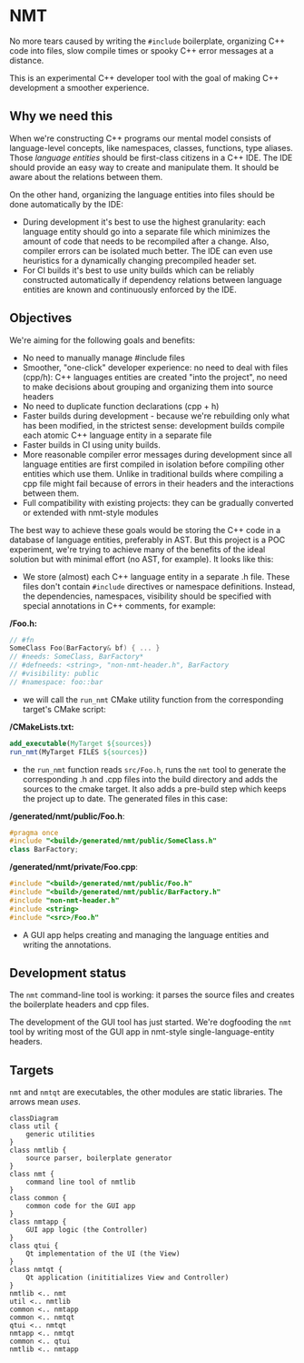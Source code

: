 # NMT

No more tears caused by writing the `#include` boilerplate, organizing C++ code into files, slow compile times or spooky C++ error messages at a distance.

This is an experimental C++ developer tool with the goal of making C++ development a smoother experience.

## Why we need this

When we're constructing C++ programs our mental model consists of language-level concepts, like namespaces, classes, functions, type aliases. Those *language entities* should be first-class citizens in a C++ IDE. The IDE should provide an easy way to create and manipulate them. It should be aware about the relations between them.

On the other hand, organizing the language entities into files should be done automatically by the IDE:

- During development it's best to use the highest granularity: each language entity should go into a separate file which minimizes the amount of code that needs to be recompiled after a change. Also, compiler errors can be isolated much better. The IDE can even use heuristics for a dynamically changing precompiled header set.
- For CI builds it's best to use unity builds which can be reliably constructed automatically if dependency relations between language entities are known and continuously enforced by the IDE.

## Objectives

We're aiming for the following goals and benefits:

- No need to manually manage #include files
- Smoother, "one-click" developer experience: no need to deal with files (cpp/h): C++ languages entities are created "into the project", no need to make decisions about grouping and organizing them into source headers
- No need to duplicate function declarations (cpp + h)
- Faster builds during development - because we're rebuilding only what has been modified, in the strictest sense: development builds compile each atomic C++ language entity in a separate file
- Faster builds in CI using unity builds.
- More reasonable compiler error messages during development since all language entities are first compiled in isolation before compiling other entities which use them. Unlike in traditional builds where compiling a cpp file might fail because of errors in their headers and the interactions between them.
- Full compatibility with existing projects: they can be gradually converted or extended with nmt-style modules

The best way to achieve these goals would be storing the C++ code in a database of language entities, preferably in AST. But this project is a POC experiment, we're trying to achieve many of the benefits of the ideal solution but with minimal effort (no AST, for example). It looks like this:

- We store (almost) each C++ language entity in a separate .h file. These files don't contain `#include` directives or namespace definitions. Instead, the dependencies, namespaces, visibility should be specified with special annotations in C++ comments, for example:

**<src>/Foo.h:**
```c++
// #fn
SomeClass Foo(BarFactory& bf) { ... }
// #needs: SomeClass, BarFactory*
// #defneeds: <string>, "non-nmt-header.h", BarFactory
// #visibility: public
// #namespace: foo::bar
```

- we will call the `run_nmt` CMake utility function from the corresponding target's CMake script:

**<src>/CMakeLists.txt:**
```cmake
add_executable(MyTarget ${sources})
run_nmt(MyTarget FILES ${sources})
```

- the `run_nmt` function reads `src/Foo.h`, runs the `nmt` tool to generate the corresponding .h and .cpp files into the build directory and adds the sources to the cmake target. It also adds a pre-build step which keeps the project up to date. The generated files in this case:

**<build>/generated/nmt/public/Foo.h**:

```c++
#pragma once
#include "<build>/generated/nmt/public/SomeClass.h"
class BarFactory;
```

**<build>/generated/nmt/private/Foo.cpp**:

```c++
#include "<build>/generated/nmt/public/Foo.h"
#include "<build>/generated/nmt/public/BarFactory.h"
#include "non-nmt-header.h"
#include <string>
#include "<src>/Foo.h"
```

- A GUI app helps creating and managing the language entities and writing the annotations.

## Development status

The `nmt` command-line tool is working: it parses the source files and creates the boilerplate headers and cpp files.

The development of the GUI tool has just started. We're dogfooding the `nmt` tool by writing most of the GUI app in nmt-style single-language-entity headers.

## Targets

`nmt` and `nmtqt` are executables, the other modules are static libraries. The arrows mean *uses*.

```mermaid
classDiagram
class util {
    generic utilities
}
class nmtlib {
    source parser, boilerplate generator
}
class nmt {
    command line tool of nmtlib
}
class common {
    common code for the GUI app
}
class nmtapp {
    GUI app logic (the Controller)
}
class qtui {
    Qt implementation of the UI (the View)
}
class nmtqt {
    Qt application (inititializes View and Controller)
}
nmtlib <.. nmt
util <.. nmtlib
common <.. nmtapp
common <.. nmtqt
qtui <.. nmtqt
nmtapp <.. nmtqt
common <.. qtui
nmtlib <.. nmtapp
```
